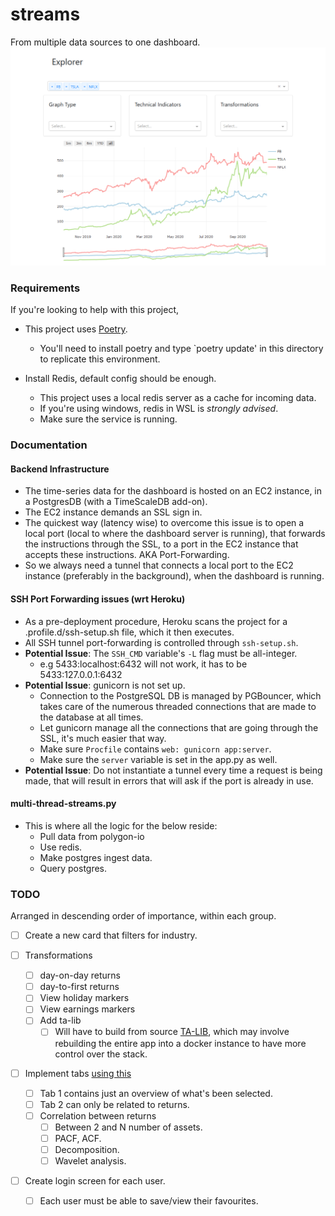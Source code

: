 # streams
From multiple data sources to one dashboard.
![Screenshot](https://github.com/tranquilo12/streams/blob/master/first-screenshot.png)

### Requirements
If you're looking to help with this project, 

- This project uses [Poetry](https://python-poetry.org/).
    - You'll need to install poetry and type `poetry update' in this directory to replicate this environment.

- Install Redis, default config should be enough. 
    - This project uses a local redis server as a cache for incoming data.
    - If you're using windows, redis in WSL is *strongly advised*.
    - Make sure the service is running.

### Documentation

#### Backend Infrastructure
- The time-series data for the dashboard is hosted on an EC2 instance, in a PostgresDB (with a TimeScaleDB add-on).
- The EC2 instance demands an SSL sign in.
- The quickest way (latency wise) to overcome this issue is to open a local port (local to where the dashboard server is running), 
that forwards the instructions through the SSL, to a port in the EC2 instance that accepts these instructions.  AKA Port-Forwarding.
- So we always need a tunnel that connects a local port to the EC2 instance (preferably in the background), when the dashboard is running.

#### SSH Port Forwarding issues (wrt Heroku)
- As a pre-deployment procedure, Heroku scans the project for a .profile.d/ssh-setup.sh file, 
  which it then executes.
- All SSH tunnel port-forwarding is controlled through `ssh-setup.sh`.
- **Potential Issue**: The `SSH_CMD` variable's `-L` flag must be all-integer. 
    - e.g 5433:localhost:6432 will not work, it has to be 5433:127.0.0.1:6432
- **Potential Issue**: gunicorn is not set up. 
    - Connection to the PostgreSQL DB is managed by PGBouncer, which takes care of the numerous threaded connections
      that are made to the database at all times.
    - Let gunicorn manage all the connections that are going through the SSL, it's much easier that way.
    - Make sure `Procfile` contains `web: gunicorn app:server`.
    - Make sure the `server` variable is set in the app.py as well.
- **Potential Issue**: Do not instantiate a tunnel every time a request is being made, that will result in errors that 
will ask if the port is already in use.

#### multi-thread-streams.py
- This is where all the logic for the below reside: 
    - Pull data from polygon-io
    - Use redis.
    - Make postgres ingest data.
    - Query postgres.

### TODO
Arranged in descending order of importance, within each group.

- [ ] Create a new card that filters for industry.

- [ ] Transformations
    - [ ] day-on-day returns 
    - [ ] day-to-first returns
    - [ ] View holiday markers
    - [ ] View earnings markers
    - [ ] Add ta-lib 
        - [ ] Will have to build from source [TA-LIB](https://github.com/mrjbq7/ta-lib), which may involve rebuilding 
           the entire app into a docker instance to have more control over the stack.

- [ ] Implement tabs [using this](https://dash-bootstrap-components.opensource.faculty.ai/examples/graphs-in-tabs/)
    - [ ] Tab 1 contains just an overview of what's been selected. 
    - [ ] Tab 2 can only be related to returns. 
    - [ ] Correlation between returns
        - [ ] Between 2 and N number of assets.
        - [ ] PACF, ACF.
        - [ ] Decomposition.
        - [ ] Wavelet analysis.
        
- [ ] Create login screen for each user.
    - [ ] Each user must be able to save/view their favourites.